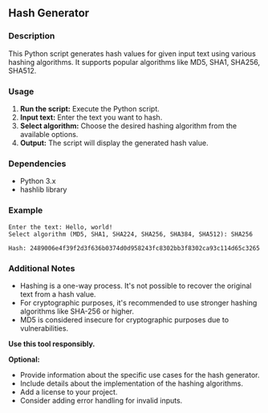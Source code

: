 ## Hash Generator

### Description
This Python script generates hash values for given input text using various hashing algorithms. It supports popular algorithms like MD5, SHA1, SHA256, SHA512.

### Usage
1. **Run the script:** Execute the Python script.
2. **Input text:** Enter the text you want to hash.
3. **Select algorithm:** Choose the desired hashing algorithm from the available options.
4. **Output:** The script will display the generated hash value.

### Dependencies
* Python 3.x
* hashlib library

### Example
```
Enter the text: Hello, world!
Select algorithm (MD5, SHA1, SHA224, SHA256, SHA384, SHA512): SHA256

Hash: 2489006e4f39f2d3f636b0374d0d958243fc8302bb3f8302ca93c114d65c3265
```

### Additional Notes
* Hashing is a one-way process. It's not possible to recover the original text from a hash value.
* For cryptographic purposes, it's recommended to use stronger hashing algorithms like SHA-256 or higher.
* MD5 is considered insecure for cryptographic purposes due to vulnerabilities.

**Use this tool responsibly.**

**Optional:**
* Provide information about the specific use cases for the hash generator.
* Include details about the implementation of the hashing algorithms.
* Add a license to your project.
* Consider adding error handling for invalid inputs.
